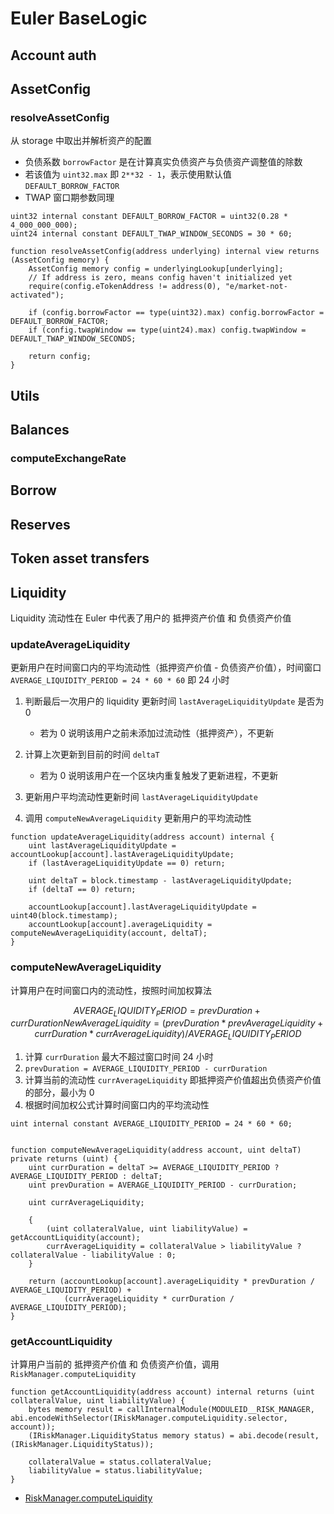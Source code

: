 # Euler BaseLogic

## Account auth

## AssetConfig

### resolveAssetConfig

从 storage 中取出并解析资产的配置

- 负债系数 `borrowFactor` 是在计算真实负债资产与负债资产调整值的除数
- 若该值为 `uint32.max` 即 `2**32 - 1`，表示使用默认值 `DEFAULT_BORROW_FACTOR`
- TWAP 窗口期参数同理

```solidity
uint32 internal constant DEFAULT_BORROW_FACTOR = uint32(0.28 * 4_000_000_000);
uint24 internal constant DEFAULT_TWAP_WINDOW_SECONDS = 30 * 60;

function resolveAssetConfig(address underlying) internal view returns (AssetConfig memory) {
    AssetConfig memory config = underlyingLookup[underlying];
    // If address is zero, means config haven't initialized yet
    require(config.eTokenAddress != address(0), "e/market-not-activated");

    if (config.borrowFactor == type(uint32).max) config.borrowFactor = DEFAULT_BORROW_FACTOR;
    if (config.twapWindow == type(uint24).max) config.twapWindow = DEFAULT_TWAP_WINDOW_SECONDS;

    return config;
}
```

## Utils

## Balances

### computeExchangeRate

## Borrow

## Reserves

## Token asset transfers

## Liquidity

Liquidity 流动性在 Euler 中代表了用户的 抵押资产价值 和 负债资产价值

### updateAverageLiquidity

更新用户在时间窗口内的平均流动性（抵押资产价值 - 负债资产价值），时间窗口 `AVERAGE_LIQUIDITY_PERIOD = 24 * 60 * 60` 即 24 小时

1. 判断最后一次用户的 liquidity 更新时间 `lastAverageLiquidityUpdate` 是否为 0

   - 若为 0 说明该用户之前未添加过流动性（抵押资产），不更新

2. 计算上次更新到目前的时间 `deltaT`

   - 若为 0 说明该用户在一个区块内重复触发了更新进程，不更新

3. 更新用户平均流动性更新时间 `lastAverageLiquidityUpdate`

4. 调用 `computeNewAverageLiquidity` 更新用户的平均流动性

```solidity
function updateAverageLiquidity(address account) internal {
    uint lastAverageLiquidityUpdate = accountLookup[account].lastAverageLiquidityUpdate;
    if (lastAverageLiquidityUpdate == 0) return;

    uint deltaT = block.timestamp - lastAverageLiquidityUpdate;
    if (deltaT == 0) return;

    accountLookup[account].lastAverageLiquidityUpdate = uint40(block.timestamp);
    accountLookup[account].averageLiquidity = computeNewAverageLiquidity(account, deltaT);
}
```

### computeNewAverageLiquidity

计算用户在时间窗口内的流动性，按照时间加权算法

```math
AVERAGE_LIQUIDITY_PERIOD = prevDuration + currDuration
NewAverageLiquidity = (prevDuration * prevAverageLiquidity + currDuration * currAverageLiquidity) / AVERAGE_LIQUIDITY_PERIOD
```

1. 计算 `currDuration` 最大不超过窗口时间 24 小时
2. `prevDuration = AVERAGE_LIQUIDITY_PERIOD - currDuration`
3. 计算当前的流动性 `currAverageLiquidity` 即抵押资产价值超出负债资产价值的部分，最小为 0
4. 根据时间加权公式计算时间窗口内的平均流动性

```solidity
uint internal constant AVERAGE_LIQUIDITY_PERIOD = 24 * 60 * 60;


function computeNewAverageLiquidity(address account, uint deltaT) private returns (uint) {
    uint currDuration = deltaT >= AVERAGE_LIQUIDITY_PERIOD ? AVERAGE_LIQUIDITY_PERIOD : deltaT;
    uint prevDuration = AVERAGE_LIQUIDITY_PERIOD - currDuration;

    uint currAverageLiquidity;

    {
        (uint collateralValue, uint liabilityValue) = getAccountLiquidity(account);
        currAverageLiquidity = collateralValue > liabilityValue ? collateralValue - liabilityValue : 0;
    }

    return (accountLookup[account].averageLiquidity * prevDuration / AVERAGE_LIQUIDITY_PERIOD) +
            (currAverageLiquidity * currDuration / AVERAGE_LIQUIDITY_PERIOD);
}
```

### getAccountLiquidity

计算用户当前的 抵押资产价值 和 负债资产价值，调用 `RiskManager.computeLiquidity`

```solidity
function getAccountLiquidity(address account) internal returns (uint collateralValue, uint liabilityValue) {
    bytes memory result = callInternalModule(MODULEID__RISK_MANAGER, abi.encodeWithSelector(IRiskManager.computeLiquidity.selector, account));
    (IRiskManager.LiquidityStatus memory status) = abi.decode(result, (IRiskManager.LiquidityStatus));

    collateralValue = status.collateralValue;
    liabilityValue = status.liabilityValue;
}
```

- [RiskManager.computeLiquidity](./RiskManager.md#computeliquidity)
